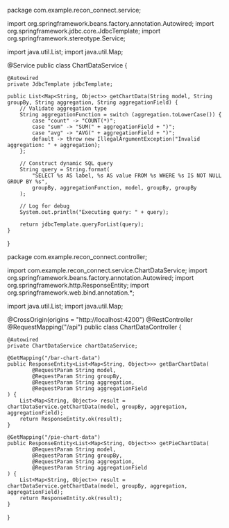 package com.example.recon_connect.service;

import org.springframework.beans.factory.annotation.Autowired;
import org.springframework.jdbc.core.JdbcTemplate;
import org.springframework.stereotype.Service;

import java.util.List;
import java.util.Map;

@Service
public class ChartDataService {

    @Autowired
    private JdbcTemplate jdbcTemplate;

    public List<Map<String, Object>> getChartData(String model, String groupBy, String aggregation, String aggregationField) {
        // Validate aggregation type
        String aggregationFunction = switch (aggregation.toLowerCase()) {
            case "count" -> "COUNT(*)";
            case "sum" -> "SUM(" + aggregationField + ")";
            case "avg" -> "AVG(" + aggregationField + ")";
            default -> throw new IllegalArgumentException("Invalid aggregation: " + aggregation);
        };

        // Construct dynamic SQL query
        String query = String.format(
            "SELECT %s AS label, %s AS value FROM %s WHERE %s IS NOT NULL GROUP BY %s",
            groupBy, aggregationFunction, model, groupBy, groupBy
        );

        // Log for debug
        System.out.println("Executing query: " + query);

        return jdbcTemplate.queryForList(query);
    }
}

package com.example.recon_connect.controller;

import com.example.recon_connect.service.ChartDataService;
import org.springframework.beans.factory.annotation.Autowired;
import org.springframework.http.ResponseEntity;
import org.springframework.web.bind.annotation.*;

import java.util.List;
import java.util.Map;

@CrossOrigin(origins = "http://localhost:4200")
@RestController
@RequestMapping("/api")
public class ChartDataController {

    @Autowired
    private ChartDataService chartDataService;

    @GetMapping("/bar-chart-data")
    public ResponseEntity<List<Map<String, Object>>> getBarChartData(
            @RequestParam String model,
            @RequestParam String groupBy,
            @RequestParam String aggregation,
            @RequestParam String aggregationField
    ) {
        List<Map<String, Object>> result = chartDataService.getChartData(model, groupBy, aggregation, aggregationField);
        return ResponseEntity.ok(result);
    }

    @GetMapping("/pie-chart-data")
    public ResponseEntity<List<Map<String, Object>>> getPieChartData(
            @RequestParam String model,
            @RequestParam String groupBy,
            @RequestParam String aggregation,
            @RequestParam String aggregationField
    ) {
        List<Map<String, Object>> result = chartDataService.getChartData(model, groupBy, aggregation, aggregationField);
        return ResponseEntity.ok(result);
    }
}